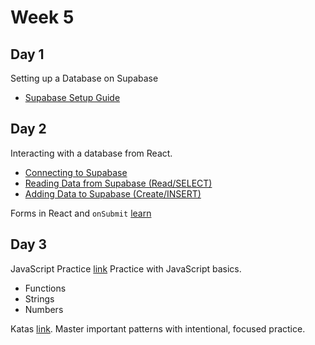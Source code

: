 # Week 5

## Day 1

Setting up a Database on Supabase

* [Supabase Setup Guide](./week5/supabase-setup/SUPABASE_SETUP_GUIDE.md)

## Day 2

Interacting with a database from React. 

* [Connecting to Supabase](https://www.youtube.com/watch?v=Gz9bvYybaws&list=PL4cUxeGkcC9hUb6sHthUEwG7r9VDPBMKO&index=2)
* [Reading Data from Supabase (Read/SELECT)](https://www.youtube.com/watch?v=VjohMDwjty4&list=PL4cUxeGkcC9hUb6sHthUEwG7r9VDPBMKO&index=3)
* [Adding Data to Supabase (Create/INSERT)](https://www.youtube.com/watch?v=dRVOhY-3iXY&list=PL4cUxeGkcC9hUb6sHthUEwG7r9VDPBMKO&index=4)

Forms in React and `onSubmit` [learn](https://react.dev/reference/react-dom/components/input#reading-the-input-values-when-submitting-a-form)

## Day 3

JavaScript Practice [link](https://learnjavascript.online/app.html?id=1435) Practice with JavaScript basics.

* Functions
* Strings
* Numbers

Katas [link](./week5/kata/README.md). Master important patterns with intentional, focused practice.
